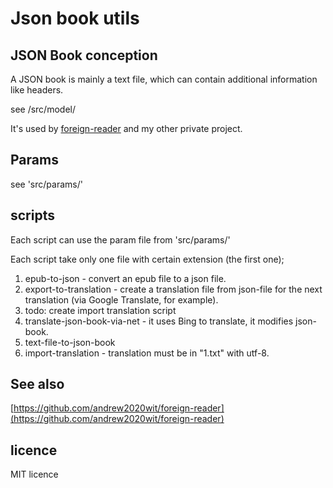 # Json book utils

## JSON Book conception

A JSON book is mainly a text file, which can contain additional information like headers.

see /src/model/

It's used by [foreign-reader](https://github.com/andrew2020wit/foreign-reader) and my other private project.

## Params

see 'src/params/'

## scripts

Each script can use the param file from 'src/params/'

Each script take only one file with certain extension (the first one);

1. epub-to-json - convert an epub file to a json file.
2. export-to-translation - create a translation file from json-file for the next translation
   (via Google Translate, for example).
3. todo: create import translation script
4. translate-json-book-via-net - it uses Bing to translate, it modifies json-book.
5. text-file-to-json-book
6. import-translation - translation must be in "1.txt" with utf-8.

## See also

[https://github.com/andrew2020wit/foreign-reader](https://github.com/andrew2020wit/foreign-reader)

## licence

MIT licence